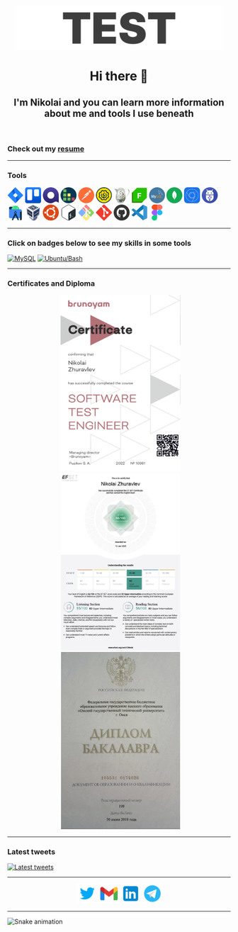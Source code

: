 <!-- <p align="center">
  Visitor count
  <img src="https://profile-counter.glitch.me/nikolaiqa/count.svg" />
</p> -->

<p align="center"> 
<a href="https://github.com/nikolaiqa"><img  alt="Logo" title="Test hard - go QA" height="100" src="./Sourses/Logo.gif"/></a> 
</p>

<h1 align="center"> Hi there 👋 </h1>

<h2 align="center"> I'm Nikolai and you can learn more information about me and tools I use beneath </h2>
 
<br>
 
<h3 align="left"> Сheck out my <a href="https://drive.google.com/file/d/1147r3TfO2HqyjrZ0IgKLKwnz8Yv-4pr5/view?usp=sharing" title="ru-version" target="_blank"> resume </a> </h3>

---

<h3 align="left"> Tools </h3>
<p align="left"> 
<a href="https://github.com/nikolaiqa"><img  alt="Jira" title="Jira" width="36" height="36" src="./Sourses/Jira.svg"/></a> <a href="https://github.com/nikolaiqa"><img  alt="Trello" title="Trello" width="36" height="36" src="./Sourses/Trello.svg"/></a> <a href="https://github.com/nikolaiqa"><img  alt="Qase" title="Qase" width="36" height="36" src="./Sourses/Qase.png"/></a> <a href="https://github.com/nikolaiqa"><img  alt="TestRail" title="TestRail" width="36" height="36" src="./Sourses/TestRail.png"/></a> <a href="https://github.com/nikolaiqa"><img  alt="Postman" title="Postman" width="36" height="36" src="./Sourses/Postman.svg"/></a> <a href="https://github.com/nikolaiqa"><img  alt="SoapUI" title="SoapUI" width="36" height="36" src="./Sourses/SoapUI.svg"/></a> <a href="https://github.com/nikolaiqa"><img  alt="Charles Proxy" title="Charles Proxy" width="36" height="36" src="./Sourses/Charles Proxy.svg"/></a> <a href="https://github.com/nikolaiqa"><img  alt="Fiddler" title="Fiddler" width="36" height="36"  src="./Sourses/Fiddler.png"/></a> <a href="https://github.com/nikolaiqa/MySQL"><img  alt="MySQL" title="MySQL" width="36" height="36" src="./Sourses/MySQL.png"/></a> <a href="https://github.com/nikolaiqa"><img  alt="MongoDB" title="MongoDB" width="36" height="36" src="./Sourses/MongoDB.svg"/></a> <a href="https://github.com/nikolaiqa"><img  alt="DevTools" title="DevTools" width="36" height="36" src="./Sourses/DevTools.png"/></a> <a href="https://github.com/nikolaiqa"><img  alt="ADB" title="ADB" width="36" height="36" src="./Sourses/ADB.png"/></a> <a href="https://github.com/nikolaiqa"><img  alt="Android Studio" title="Android Studio" width="36" height="36" src="./Sourses/AndroidStudio.svg"/></a> <a href="https://github.com/nikolaiqa"><img  alt="VirtualBox" title="VirtualBox" width="36" height="36" src="./Sourses/VirtualBox.svg"/></a> <a href="https://github.com/nikolaiqa/Ubuntu/blob/main/Task%201%20(pwd%2C%20ls%2C%20mkdir%2C%20mv%2C%20rm).md"><img  alt="Ubuntu" title="Ubuntu" width="36" height="36" src="./Sourses/Ubuntu.svg"/></a> <a href="https://github.com/nikolaiqa/Ubuntu/blob/main/Task%202%20(echo%2C%20nano%2C%20cat%2C%20vim%2C%20grep).md"><img  alt="Bash" title="Bash" width="36" height="36" src="./Sourses/Bash.svg"/></a> <a href="https://github.com/nikolaiqa"><img  alt="Git Bash" title="Git Bash" width="36" height="36" src="./Sourses/GitBash.svg"/></a> <a href="https://github.com/nikolaiqa"><img  alt="Git" title="Git" width="36" height="36" src="./Sourses/Git.svg"/></a> <a href="https://github.com/nikolaiqa?tab=repositories"><img  alt="GitHub" title="GitHub" width="36" height="36" src="./Sourses/Github.png"/></a> <a href="https://github.com/nikolaiqa"><img  alt="VS Code" title="VS Code" width="36" height="36" src="./Sourses/VScode.svg"/></a> <a href="https://github.com/nikolaiqa"><img  alt="Figma" title="Figma" width="36" height="36" src="./Sourses/Figma.svg"/></a> 
</p>

---

<h3 align="left"> Click on badges below to see my skills in some tools </h3>
<p align="left"> 
<a href="https://github.com/nikolaiqa/MySQL"><img  alt="MySQL" title="Click and jump to a repository" height="27" src="https://img.shields.io/badge/MySQL-205270"/></a> <a href="https://github.com/nikolaiqa/Ubuntu-Bash"><img  alt="Ubuntu/Bash" title="Click and jump to a repository" height="27" src="https://img.shields.io/badge/Ubuntu/Bash-76314A"/></a>
</p>

---

<h3 align="left"> Certificates and Diploma </h3>
<p align="center"> 
<a href="https://drive.google.com/file/d/1Ga98qPr5QC8AUFfWdyeByw9MNOGtNIDQ/view?usp=sharing"><img  alt="Brunoyam" title="Click to look closer" height="400" style="padding-left:7px" src="./Sourses/Brunoyam.png"/></a> <a href="https://drive.google.com/file/d/1610hHlcI4FKtpIDYmi8QID3lRnXCpAOD/view?usp=sharing"><img  alt="EFSET" title="Click to look closer" height="400" style="padding-left:7px" src="./Sourses/EF SET.png"/></a> 
<a href="https://drive.google.com/file/d/1QlStywDGtjt7Y2Yn8X4TIp1GoyF04cKz/view?usp=sharing"><img  alt="Diploma" title="Click to look closer" height="400" style="padding-left:7px" src="./Sourses/Diploma.png"/></a> 
</p>

---

<h3 align="left"> Latest tweets </h3>
<p align="left">
<a href="https://www.twitter.com/nikolaiqa"><img alt="Latest tweets" title="Click to read more" src="https://github-readme-twitter-gazf.vercel.app/api?id=nikolaiqa&layout=wide&show_reply=off&show_retweet=off"/></a> 
</p>

---

<p align="center">
<a href="https://www.twitter.com/nikolaiqa"><img alt="Twitter" title="Click to follow" width="45" src="./Sourses/Twitter.svg"/></a> <a href="mailto:inikolaizhuravlev@gmail.com"><img alt="Gmail" title="Click to send a message" width="45" src="./Sourses/Gmail.svg"/></a> <a href="https://www.linkedin.com/in/nikolqa/"><img alt="Linkedin" title="Click to connect" width="45" src="./Sourses/Linkedin.svg"/></a> <a href="https://t.me/INikolaiZhuravlev" target="_blank"><img alt="Telegram" title="Click to chat" width="45" src="./Sourses/Telegram.svg"/></a>
</p>

---

![Snake animation](https://github.com/thepiyushmalhotra/thepiyushmalhotra/blob/output/github-contribution-grid-snake.svg)
